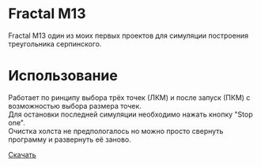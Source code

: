# Fractal M13
Fractal M13 один из моих первых проектов для симуляции построения треугольника серпинского.
# Использование
Работает по ринципу выбора трёх точек (ЛКМ) и после запуск (ПКМ) с возможностью выбора размера точек.  
Для остановки последней симуляции необходимо нажать кнопку "Stop one".  
Очистка холста не предпологалось но можно просто свернуть программу и развернуть её заново.   

[Скачать](https://github.com/Megum13/Fraktal/releases/download/v1.0/frak.exe)
